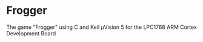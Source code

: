 # Frogger
The game "Frogger" using C and Keil μVision 5 for the LPC1768 ARM Cortex Development Board
